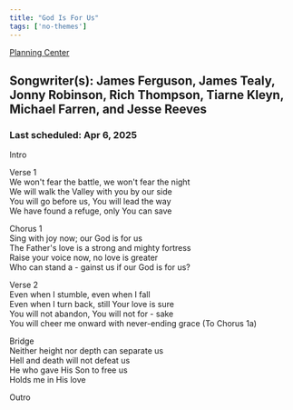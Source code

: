 ```yaml
---
title: "God Is For Us"
tags: ['no-themes']
---
```


[Planning Center](https://services.planningcenteronline.com/songs/21109857)

## Songwriter(s): James Ferguson, James Tealy, Jonny Robinson, Rich Thompson, Tiarne Kleyn, Michael Farren, and Jesse Reeves
### Last scheduled: Apr 6, 2025          

Intro  
  
Verse 1  
We won't fear the battle, we won't fear the night  
We will walk the Valley with you by our side  
You will go before us, You will lead the way  
We have found a refuge, only You can save  
  
Chorus 1  
Sing with joy now; our God is for us  
The Father's love is a strong and mighty fortress  
Raise your voice now, no love is greater  
Who can stand a - gainst us if our God is for us?  
  
Verse 2  
Even when I stumble, even when I fall  
Even when I turn back, still Your love is sure  
You will not abandon, You will not for - sake  
You will cheer me onward with never-ending grace (To Chorus 1a)  
  
Bridge  
Neither height nor depth can separate us  
Hell and death will not defeat us  
He who gave His Son to free us  
Holds me in His love  
  
Outro  

